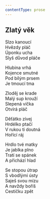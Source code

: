 ```yaml
---
contentType: prose
---
```


## Zlatý věk

Slzo kanoucí  
Hvězdy pláč  
Úponku ucha  
Slyš důvod pláče

Hlubina vrhá  
Kojence smutné  
Pod bílým prsem  
Je tmoucí tma

Zloděj se krade  
Malý sup krouží  
Slepená víčka  
Otvírá pláč

Děťátko zívej  
Hrdélko ptačí  
V rukou ti doutná  
Hořící ráj

Hrdlo tvé matky  
Je jablka plno  
Tratí se spánek  
A přichází hlad

Se stopou útrap  
S vbodlými ústy  
Saješ svou mízu  
A navždy boříš  
Cestičku zpět
